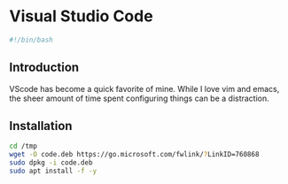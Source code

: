 # Visual Studio Code

```bash
#!/bin/bash
```

## Introduction

VScode has become a quick favorite of mine. While I love vim and emacs, the sheer amount of time spent configuring things can be a distraction.

## Installation

```bash
cd /tmp
wget -O code.deb https://go.microsoft.com/fwlink/?LinkID=760868
sudo dpkg -i code.deb
sudo apt install -f -y
```
